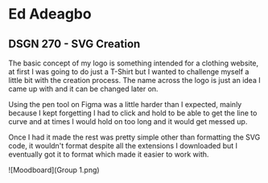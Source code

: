 # Ed Adeagbo

## DSGN 270 - SVG Creation

The basic concept of my logo is something intended for a clothing website, at first I was going to do just a T-Shirt but I wanted to challenge myself a little bit with the creation process. The name across the logo is just an idea I came up with and it can be changed later on.

Using the pen tool on Figma was a little harder than I expected, mainly because I kept forgetting I had to click and hold to be able to get the line to curve and at times I would hold on too long and it would get messed up.

Once I had it made the rest was pretty simple other than formatting the SVG code, it wouldn't format despite all the extensions I downloaded but I eventually got it to format which made it easier to work with.

![Moodboard](Group 1.png)
